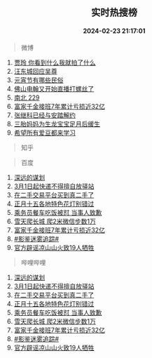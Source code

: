 <div align="center"><h2>实时热搜榜</h2><h4>2024-02-23 21:17:01</h4></div>

> 微博  

1. [贾玲 你看到什么我就拍了什么](https://s.weibo.com/weibo?q=%E8%B4%BE%E7%8E%B2%20%E4%BD%A0%E7%9C%8B%E5%88%B0%E4%BB%80%E4%B9%88%E6%88%91%E5%B0%B1%E6%8B%8D%E4%BA%86%E4%BB%80%E4%B9%88&t=31&band_rank=1&Refer=top)<br />
2. [汪东城回应吴尊](https://s.weibo.com/weibo?q=%E6%B1%AA%E4%B8%9C%E5%9F%8E%E5%9B%9E%E5%BA%94%E5%90%B4%E5%B0%8A&t=31&band_rank=2&Refer=top)<br />
3. [元宵节有哪些民俗](https://s.weibo.com/weibo?q=%23%E5%85%83%E5%AE%B5%E8%8A%82%E6%9C%89%E5%93%AA%E4%BA%9B%E6%B0%91%E4%BF%97%23&t=31&band_rank=3&Refer=top)<br />
4. [佛山电翰又开始直播打螺丝了](https://s.weibo.com/weibo?q=%23%E4%BD%9B%E5%B1%B1%E7%94%B5%E7%BF%B0%E5%8F%88%E5%BC%80%E5%A7%8B%E7%9B%B4%E6%92%AD%E6%89%93%E8%9E%BA%E4%B8%9D%E4%BA%86%23&t=31&band_rank=4&Refer=top)<br />
5. [南北 229](https://s.weibo.com/weibo?q=%E5%8D%97%E5%8C%97%20229&t=31&band_rank=5&Refer=top)<br />
6. [富家千金接班7年累计亏损近32亿](https://s.weibo.com/weibo?q=%23%E5%AF%8C%E5%AE%B6%E5%8D%83%E9%87%91%E6%8E%A5%E7%8F%AD7%E5%B9%B4%E7%B4%AF%E8%AE%A1%E4%BA%8F%E6%8D%9F%E8%BF%9132%E4%BA%BF%23&t=31&band_rank=6&Refer=top)<br />
7. [张继科已经与安踏解约](https://s.weibo.com/weibo?q=%23%E5%BC%A0%E7%BB%A7%E7%A7%91%E5%B7%B2%E7%BB%8F%E4%B8%8E%E5%AE%89%E8%B8%8F%E8%A7%A3%E7%BA%A6%23&t=31&band_rank=7&Refer=top)<br />
8. [三胎妈妈为生龙宝宝足月后缓生](https://s.weibo.com/weibo?q=%23%E4%B8%89%E8%83%8E%E5%A6%88%E5%A6%88%E4%B8%BA%E7%94%9F%E9%BE%99%E5%AE%9D%E5%AE%9D%E8%B6%B3%E6%9C%88%E5%90%8E%E7%BC%93%E7%94%9F%23&t=31&band_rank=8&Refer=top)<br />
9. [希望所有爱豆都来学习](https://s.weibo.com/weibo?q=%E5%B8%8C%E6%9C%9B%E6%89%80%E6%9C%89%E7%88%B1%E8%B1%86%E9%83%BD%E6%9D%A5%E5%AD%A6%E4%B9%A0&t=31&band_rank=9&Refer=top)<br />

> 知乎  


> 百度  

1. [深远的谋划](https://www.baidu.com/s?wd=%E6%B7%B1%E8%BF%9C%E7%9A%84%E8%B0%8B%E5%88%92&sa=fyb_news&rsv_dl=fyb_news)<br />
2. [3月1日起快递不得擅自放驿站](https://www.baidu.com/s?wd=3%E6%9C%881%E6%97%A5%E8%B5%B7%E5%BF%AB%E9%80%92%E4%B8%8D%E5%BE%97%E6%93%85%E8%87%AA%E6%94%BE%E9%A9%BF%E7%AB%99&sa=fyb_news&rsv_dl=fyb_news)<br />
3. [在二手交易平台买到真二手了](https://www.baidu.com/s?wd=%E5%9C%A8%E4%BA%8C%E6%89%8B%E4%BA%A4%E6%98%93%E5%B9%B3%E5%8F%B0%E4%B9%B0%E5%88%B0%E7%9C%9F%E4%BA%8C%E6%89%8B%E4%BA%86&sa=fyb_news&rsv_dl=fyb_news)<br />
4. [正月十五各地特色花灯别错过](https://www.baidu.com/s?wd=%E6%AD%A3%E6%9C%88%E5%8D%81%E4%BA%94%E5%90%84%E5%9C%B0%E7%89%B9%E8%89%B2%E8%8A%B1%E7%81%AF%E5%88%AB%E9%94%99%E8%BF%87&sa=fyb_news&rsv_dl=fyb_news)<br />
5. [乘务员餐车吃饭被怼 当事人致歉](https://www.baidu.com/s?wd=%E4%B9%98%E5%8A%A1%E5%91%98%E9%A4%90%E8%BD%A6%E5%90%83%E9%A5%AD%E8%A2%AB%E6%80%BC+%E5%BD%93%E4%BA%8B%E4%BA%BA%E8%87%B4%E6%AD%89&sa=fyb_news&rsv_dl=fyb_news)<br />
6. [雪天爬长城 爬2米微信步数1万](https://www.baidu.com/s?wd=%E9%9B%AA%E5%A4%A9%E7%88%AC%E9%95%BF%E5%9F%8E+%E7%88%AC2%E7%B1%B3%E5%BE%AE%E4%BF%A1%E6%AD%A5%E6%95%B01%E4%B8%87&sa=fyb_news&rsv_dl=fyb_news)<br />
7. [富家千金接班7年累计亏损近32亿](https://www.baidu.com/s?wd=%E5%AF%8C%E5%AE%B6%E5%8D%83%E9%87%91%E6%8E%A5%E7%8F%AD7%E5%B9%B4%E7%B4%AF%E8%AE%A1%E4%BA%8F%E6%8D%9F%E8%BF%9132%E4%BA%BF&sa=fyb_news&rsv_dl=fyb_news)<br />
8. [#影鉴迷雾追踪#](https://www.baidu.com/s?wd=%23%E5%BD%B1%E9%89%B4%E8%BF%B7%E9%9B%BE%E8%BF%BD%E8%B8%AA%23&sa=fyb_news&rsv_dl=fyb_news)<br />
9. [官方辟谣凉山山火致19人牺牲](https://www.baidu.com/s?wd=%E5%AE%98%E6%96%B9%E8%BE%9F%E8%B0%A3%E5%87%89%E5%B1%B1%E5%B1%B1%E7%81%AB%E8%87%B419%E4%BA%BA%E7%89%BA%E7%89%B2&sa=fyb_news&rsv_dl=fyb_news)<br />

> 哔哩哔哩  

1. [深远的谋划](https://www.baidu.com/s?wd=%E6%B7%B1%E8%BF%9C%E7%9A%84%E8%B0%8B%E5%88%92&sa=fyb_news&rsv_dl=fyb_news)<br />
2. [3月1日起快递不得擅自放驿站](https://www.baidu.com/s?wd=3%E6%9C%881%E6%97%A5%E8%B5%B7%E5%BF%AB%E9%80%92%E4%B8%8D%E5%BE%97%E6%93%85%E8%87%AA%E6%94%BE%E9%A9%BF%E7%AB%99&sa=fyb_news&rsv_dl=fyb_news)<br />
3. [在二手交易平台买到真二手了](https://www.baidu.com/s?wd=%E5%9C%A8%E4%BA%8C%E6%89%8B%E4%BA%A4%E6%98%93%E5%B9%B3%E5%8F%B0%E4%B9%B0%E5%88%B0%E7%9C%9F%E4%BA%8C%E6%89%8B%E4%BA%86&sa=fyb_news&rsv_dl=fyb_news)<br />
4. [正月十五各地特色花灯别错过](https://www.baidu.com/s?wd=%E6%AD%A3%E6%9C%88%E5%8D%81%E4%BA%94%E5%90%84%E5%9C%B0%E7%89%B9%E8%89%B2%E8%8A%B1%E7%81%AF%E5%88%AB%E9%94%99%E8%BF%87&sa=fyb_news&rsv_dl=fyb_news)<br />
5. [乘务员餐车吃饭被怼 当事人致歉](https://www.baidu.com/s?wd=%E4%B9%98%E5%8A%A1%E5%91%98%E9%A4%90%E8%BD%A6%E5%90%83%E9%A5%AD%E8%A2%AB%E6%80%BC+%E5%BD%93%E4%BA%8B%E4%BA%BA%E8%87%B4%E6%AD%89&sa=fyb_news&rsv_dl=fyb_news)<br />
6. [雪天爬长城 爬2米微信步数1万](https://www.baidu.com/s?wd=%E9%9B%AA%E5%A4%A9%E7%88%AC%E9%95%BF%E5%9F%8E+%E7%88%AC2%E7%B1%B3%E5%BE%AE%E4%BF%A1%E6%AD%A5%E6%95%B01%E4%B8%87&sa=fyb_news&rsv_dl=fyb_news)<br />
7. [富家千金接班7年累计亏损近32亿](https://www.baidu.com/s?wd=%E5%AF%8C%E5%AE%B6%E5%8D%83%E9%87%91%E6%8E%A5%E7%8F%AD7%E5%B9%B4%E7%B4%AF%E8%AE%A1%E4%BA%8F%E6%8D%9F%E8%BF%9132%E4%BA%BF&sa=fyb_news&rsv_dl=fyb_news)<br />
8. [#影鉴迷雾追踪#](https://www.baidu.com/s?wd=%23%E5%BD%B1%E9%89%B4%E8%BF%B7%E9%9B%BE%E8%BF%BD%E8%B8%AA%23&sa=fyb_news&rsv_dl=fyb_news)<br />
9. [官方辟谣凉山山火致19人牺牲](https://www.baidu.com/s?wd=%E5%AE%98%E6%96%B9%E8%BE%9F%E8%B0%A3%E5%87%89%E5%B1%B1%E5%B1%B1%E7%81%AB%E8%87%B419%E4%BA%BA%E7%89%BA%E7%89%B2&sa=fyb_news&rsv_dl=fyb_news)<br />
